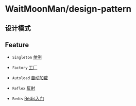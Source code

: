# WaitMoonMan/design-pattern 

## 设计模式


## Feature
* `Singleton` [单例](Singleton)
* `Factory`   [工厂](Factory)
* `Autoload`  [自动加载](Autoload)
* `Reflex`    [反射](Reflex)

* `Redis`     [Redis入门](Redis)


 